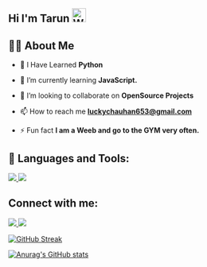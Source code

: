 ## Hi I'm Tarun <img src="https://user-images.githubusercontent.com/1303154/88677602-1635ba80-d120-11ea-84d8-d263ba5fc3c0.gif" width="28px" alt="Whats Up">

## 🙋‍♂️ About Me

- 🔭 I Have Learned  **Python**

- 🌱 I’m currently learning **JavaScript.**

- 👯 I’m looking to collaborate on **OpenSource Projects**

- 📫 How to reach me **luckychauhan653@gmail.com**

- ⚡ Fun fact **I am a Weeb and go to the GYM very often.**

## 🚀 Languages and Tools:

<p align="left"> 
    <a href="https://www.java.com" target="_blank"> <img src="https://img.icons8.com/color/48/000000/java-coffee-cup-logo.png"/> </a>
    <a href="https://www.python.org" target="_blank"> <img src="https://img.icons8.com/color/48/000000/python.png"/> </a> 
</p>

## Connect with me:
<p align="left">
    
<a href ="https://open.spotify.com/user/31fluksoiwabj5x5h6inkeoljlhq"><img src="https://img.icons8.com/fluency/48/000000/spotify.png"/> </a>
<a href ="https://www.instagram.com/tarun_chauhan_653/"><img src="https://img.icons8.com/fluent/48/000000/instagram-new.png"/></a>
</p>

[![GitHub Streak](http://github-readme-streak-stats.herokuapp.com?user=theblacklinen&theme=radical&hide_border=true&date_format=j%20M%5B%20Y%5D)](https://git.io/streak-stats)

[![Anurag's GitHub stats](https://github-readme-stats.vercel.app/api?username=theblacklinen&theme=tokyonight)](https://github.com/anuraghazra/github-readme-stats)

